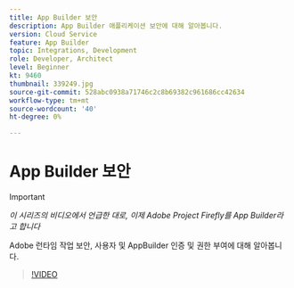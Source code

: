```yaml
---
title: App Builder 보안
description: App Builder 애플리케이션 보안에 대해 알아봅니다.
version: Cloud Service
feature: App Builder
topic: Integrations, Development
role: Developer, Architect
level: Beginner
kt: 9460
thumbnail: 339249.jpg
source-git-commit: 528abc0938a71746c2c8b69382c961686cc42634
workflow-type: tm+mt
source-wordcount: '40'
ht-degree: 0%

---
```



# App Builder 보안

>[!IMPORTANT]
>
> _이 시리즈의 비디오에서 언급한 대로, 이제 Adobe Project Firefly를 App Builder라고 합니다_

Adobe 런타임 작업 보안, 사용자 및 AppBuilder 인증 및 권한 부여에 대해 알아봅니다.

>[!VIDEO](https://video.tv.adobe.com/v/339249/?quality=12&learn=on)

